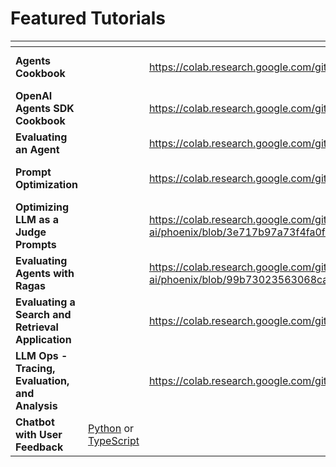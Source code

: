 # Featured Tutorials

<table data-view="cards"><thead><tr><th></th><th></th><th data-hidden data-card-target data-type="content-ref"></th><th data-hidden data-card-cover data-type="files"></th></tr></thead><tbody><tr><td><strong>Agents Cookbook</strong></td><td></td><td><a href="https://colab.research.google.com/github/Arize-ai/phoenix/blob/main/tutorials/experiments/agents-cookbook.ipynb">https://colab.research.google.com/github/Arize-ai/phoenix/blob/main/tutorials/experiments/agents-cookbook.ipynb</a></td><td><a href=".gitbook/assets/Screenshot 2025-04-21 at 10.52.50 PM.png">Screenshot 2025-04-21 at 10.52.50 PM.png</a></td></tr><tr><td><strong>OpenAI Agents SDK Cookbook</strong> </td><td></td><td><a href="https://colab.research.google.com/github/Arize-ai/phoenix/blob/main/tutorials/evals/openai_agents_cookbook.ipynb">https://colab.research.google.com/github/Arize-ai/phoenix/blob/main/tutorials/evals/openai_agents_cookbook.ipynb</a></td><td><a href=".gitbook/assets/image.avif">image.avif</a></td></tr><tr><td><strong>Evaluating an Agent</strong></td><td></td><td><a href="https://colab.research.google.com/github/Arize-ai/phoenix/blob/main/tutorials/evals/evaluate_agent.ipynb">https://colab.research.google.com/github/Arize-ai/phoenix/blob/main/tutorials/evals/evaluate_agent.ipynb</a></td><td><a href=".gitbook/assets/agent-traces.png">agent-traces.png</a></td></tr><tr><td><strong>Prompt Optimization</strong></td><td></td><td><a href="https://colab.research.google.com/github/Arize-ai/phoenix/blob/main/tutorials/prompts/prompt-optimization.ipynb">https://colab.research.google.com/github/Arize-ai/phoenix/blob/main/tutorials/prompts/prompt-optimization.ipynb</a></td><td><a href=".gitbook/assets/Screenshot 2025-04-14 at 6.11.24 PM.png">Screenshot 2025-04-14 at 6.11.24 PM.png</a></td></tr><tr><td><strong>Optimizing LLM as a Judge Prompts</strong></td><td></td><td><a href="https://colab.research.google.com/github/Arize-ai/phoenix/blob/3e717b97a73f4fa0fb2f2ca1cd3d2911497a65c8/tutorials/evals/optimizing_llm_as_a_judge_prompts.ipynb#L4">https://colab.research.google.com/github/Arize-ai/phoenix/blob/3e717b97a73f4fa0fb2f2ca1cd3d2911497a65c8/tutorials/evals/optimizing_llm_as_a_judge_prompts.ipynb#L4</a></td><td><a href=".gitbook/assets/Few-Shot Prompting - thumbnail.jpg">Few-Shot Prompting - thumbnail.jpg</a></td></tr><tr><td><strong>Evaluating Agents with Ragas</strong></td><td></td><td><a href="https://colab.research.google.com/github/Arize-ai/phoenix/blob/99b73023563068ca13aa7dcfb100b1ce824bacc7/tutorials/integrations/ragas_agents_cookbook_phoenix.ipynb#L13">https://colab.research.google.com/github/Arize-ai/phoenix/blob/99b73023563068ca13aa7dcfb100b1ce824bacc7/tutorials/integrations/ragas_agents_cookbook_phoenix.ipynb#L13</a></td><td><a href=".gitbook/assets/Ragas.jpg">Ragas.jpg</a></td></tr><tr><td><strong>Evaluating a Search and Retrieval Application</strong></td><td></td><td><a href="https://colab.research.google.com/github/Arize-ai/phoenix/blob/main/tutorials/llama_index_search_and_retrieval_tutorial.ipynb">https://colab.research.google.com/github/Arize-ai/phoenix/blob/main/tutorials/llama_index_search_and_retrieval_tutorial.ipynb</a></td><td><a href=".gitbook/assets/da1.avif">da1.avif</a></td></tr><tr><td><strong>LLM Ops - Tracing, Evaluation, and Analysis</strong></td><td></td><td><a href="https://colab.research.google.com/github/Arize-ai/phoenix/blob/main/tutorials/llm_ops_overview.ipynb">https://colab.research.google.com/github/Arize-ai/phoenix/blob/main/tutorials/llm_ops_overview.ipynb</a></td><td><a href=".gitbook/assets/de2.avif">de2.avif</a></td></tr><tr><td><strong>Chatbot with User Feedback</strong></td><td><a href="https://github.com/Arize-ai/phoenix/tree/main/examples/manually-instrumented-chatbot">Python</a> or <a href="https://github.com/Arize-ai/openinference/tree/main/js/examples/openai">TypeScript</a></td><td></td><td><a href=".gitbook/assets/Screenshot 2025-04-14 at 5.59.34 PM.png">Screenshot 2025-04-14 at 5.59.34 PM.png</a></td></tr></tbody></table>
